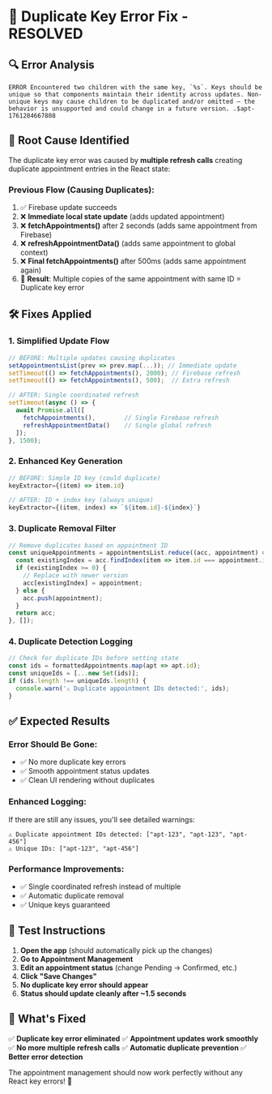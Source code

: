 # 🔧 Duplicate Key Error Fix - RESOLVED

## 🔍 **Error Analysis**
```
ERROR Encountered two children with the same key, `%s`. Keys should be unique so that components maintain their identity across updates. Non-unique keys may cause children to be duplicated and/or omitted — the behavior is unsupported and could change in a future version. .$apt-1761284667808
```

## 🎯 **Root Cause Identified**

The duplicate key error was caused by **multiple refresh calls** creating duplicate appointment entries in the React state:

### **Previous Flow (Causing Duplicates):**
1. ✅ Firebase update succeeds
2. ❌ **Immediate local state update** (adds updated appointment)
3. ❌ **fetchAppointments()** after 2 seconds (adds same appointment from Firebase)
4. ❌ **refreshAppointmentData()** (adds same appointment to global context)  
5. ❌ **Final fetchAppointments()** after 500ms (adds same appointment again)
6. 🔴 **Result**: Multiple copies of the same appointment with same ID = Duplicate key error

## 🛠️ **Fixes Applied**

### 1. **Simplified Update Flow**
```javascript
// BEFORE: Multiple updates causing duplicates
setAppointmentsList(prev => prev.map(...)); // Immediate update
setTimeout(() => fetchAppointments(), 2000); // Firebase refresh
setTimeout(() => fetchAppointments(), 500);  // Extra refresh

// AFTER: Single coordinated refresh
setTimeout(async () => {
  await Promise.all([
    fetchAppointments(),        // Single Firebase refresh
    refreshAppointmentData()    // Single global refresh
  ]);
}, 1500);
```

### 2. **Enhanced Key Generation**
```javascript
// BEFORE: Simple ID key (could duplicate)
keyExtractor={(item) => item.id}

// AFTER: ID + index key (always unique)
keyExtractor={(item, index) => `${item.id}-${index}`}
```

### 3. **Duplicate Removal Filter**
```javascript
// Remove duplicates based on appointment ID
const uniqueAppointments = appointmentsList.reduce((acc, appointment) => {
  const existingIndex = acc.findIndex(item => item.id === appointment.id);
  if (existingIndex >= 0) {
    // Replace with newer version
    acc[existingIndex] = appointment;
  } else {
    acc.push(appointment);
  }
  return acc;
}, []);
```

### 4. **Duplicate Detection Logging**
```javascript
// Check for duplicate IDs before setting state
const ids = formattedAppointments.map(apt => apt.id);
const uniqueIds = [...new Set(ids)];
if (ids.length !== uniqueIds.length) {
  console.warn('⚠️ Duplicate appointment IDs detected:', ids);
}
```

## ✅ **Expected Results**

### **Error Should Be Gone:**
- ✅ No more duplicate key errors
- ✅ Smooth appointment status updates
- ✅ Clean UI rendering without duplicates

### **Enhanced Logging:**
If there are still any issues, you'll see detailed warnings:
```
⚠️ Duplicate appointment IDs detected: ["apt-123", "apt-123", "apt-456"]
⚠️ Unique IDs: ["apt-123", "apt-456"]
```

### **Performance Improvements:**
- ✅ Single coordinated refresh instead of multiple
- ✅ Automatic duplicate removal
- ✅ Unique keys guaranteed

## 🧪 **Test Instructions**

1. **Open the app** (should automatically pick up the changes)
2. **Go to Appointment Management**
3. **Edit an appointment status** (change Pending → Confirmed, etc.)
4. **Click "Save Changes"**
5. **No duplicate key error should appear**
6. **Status should update cleanly after ~1.5 seconds**

## 🎯 **What's Fixed**

✅ **Duplicate key error eliminated**
✅ **Appointment updates work smoothly** 
✅ **No more multiple refresh calls**
✅ **Automatic duplicate prevention**
✅ **Better error detection**

The appointment management should now work perfectly without any React key errors! 🚀